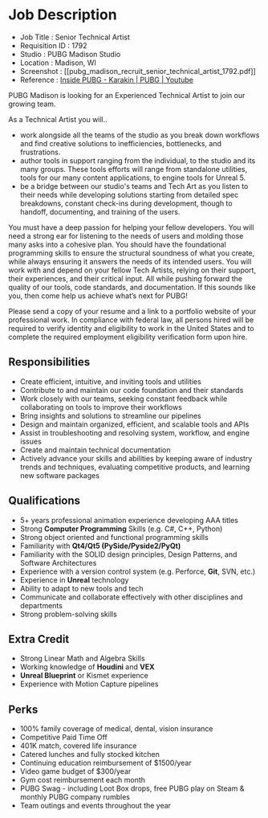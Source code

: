 # Job Description
- Job Title : Senior Technical Artist
- Requisition ID : 1792
- Studio : PUBG Madison Studio
- Location : Madison, WI
- Screenshot : [[pubg_madison_recruit_senior_technical_artist_1792.pdf]]
- Reference : [Inside PUBG - Karakin | PUBG | Youtube](https://youtu.be/zr-X0TdIT3k)

PUBG Madison is looking for an Experienced Technical Artist to join our growing team.

As a Technical Artist you will..
- work alongside all the teams of the studio as you break down workflows and find creative solutions to inefficiencies, bottlenecks, and frustrations.
- author tools in support ranging from the individual, to the studio and its many groups. These tools efforts will range from standalone utilities, tools for our many content applications, to engine tools for Unreal 5.
- be a bridge between our studio's teams and Tech Art as you listen to their needs while developing solutions starting from detailed spec breakdowns, constant check-ins during development, though to handoff, documenting, and training of the users.

You must have a deep passion for helping your fellow developers. You will need a strong ear for listening to the needs of users and molding those many asks into a cohesive plan.  You should have the foundational programming skills to ensure the structural soundness of what you create, while always ensuring it answers the needs of its intended users.  You will work with and depend on your fellow Tech Artists, relying on their support, their experiences, and their critical input.  All while pushing forward the quality of our tools, code standards, and documentation. If this sounds like you, then come help us achieve what’s next for PUBG!

Please send a copy of your resume and a link to a portfolio website of your professional work. In compliance with federal law, all persons hired will be required to verify identity and eligibility to work in the United States and to complete the required employment eligibility verification form upon hire.

## Responsibilities
- Create efficient, intuitive, and inviting tools and utilities
- Contribute to and maintain our code foundation and their standards
- Work closely with our teams, seeking constant feedback while collaborating on tools to improve their workflows
- Bring insights and solutions to streamline our pipelines
- Design and maintain organized, efficient, and scalable tools and APIs
- Assist in troubleshooting and resolving system, workflow, and engine issues
- Create and maintain technical documentation
- Actively advance your skills and abilities by keeping aware of industry trends and techniques, evaluating competitive products, and learning new software packages

## Qualifications
- 5+ years professional animation experience developing AAA titles
- Strong **Computer Programming** Skills (e.g. C#, C++, Python)
- Strong object oriented and functional programming skills
- Familiarity with **Qt4/Qt5 (PySide/Pyside2/PyQt)**
- Familiarity with the SOLID design principles, Design Patterns, and Software Architectures
- Experience with a version control system (e.g. Perforce, **Git**, SVN, etc.)
- Experience in **Unreal** technology
- Ability to adapt to new tools and tech
- Communicate and collaborate effectively with other disciplines and departments
- Strong problem-solving skills

## Extra Credit
- Strong Linear Math and Algebra Skills
- Working knowledge of **Houdini** and **VEX**
- **Unreal Blueprint** or Kismet experience
- Experience with Motion Capture pipelines

## Perks
- 100% family coverage of medical, dental, vision insurance 
- Competitive Paid Time Off
- 401K match, covered life insurance 
- Catered lunches and fully stocked kitchen
- Continuing education reimbursement of $1500/year
- Video game budget of $300/year
- Gym cost reimbursement each month
- PUBG Swag - including Loot Box drops, free PUBG play on Steam & monthly PUBG company rumbles
- Team outings and events throughout the year